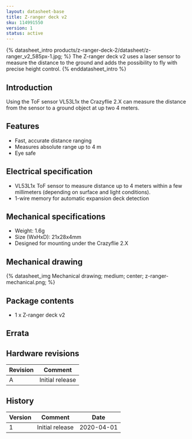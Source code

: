 ```yaml
---
layout: datasheet-base
title: Z-ranger deck v2
sku: 114991550
version: 1
status: active
---
```


{% datasheet_intro products/z-ranger-deck-2/datasheet/z-ranger_v2_585px-1.jpg; %}
The Z-ranger deck v2 uses a laser sensor to measure the distance to the ground and adds
the possibility to fly with precise height control.
{% enddatasheet_intro %}

## Introduction

Using the ToF sensor VL53L1x the Crazyflie 2.X can measure the distance from the sensor
to a ground object at up two 4 meters.

## Features

* Fast, accurate distance ranging
* Measures absolute range up to 4 m
* Eye safe

## Electrical specification

* VL53L1x ToF sensor to measure distance up to 4 meters within a few millimeters (depending on surface and light conditions).
* 1-wire memory for automatic expansion deck detection

## Mechanical specifications

* Weight: 1.6g
* Size (WxHxD): 21x28x4mm
* Designed for mounting under the Crazyflie 2.X

## Mechanical drawing

{% datasheet_img Mechanical drawing; medium; center; z-ranger-mechanical.png; %}

## Package contents

* 1 x Z-ranger deck v2

## Errata

## Hardware revisions

| Revision | Comment |
| ------- | ------- |
| A | Initial release |

## History

| Version | Comment | Date |
| ------- | ------- | ---- |
| 1 | Initial release | 2020-04-01 |
